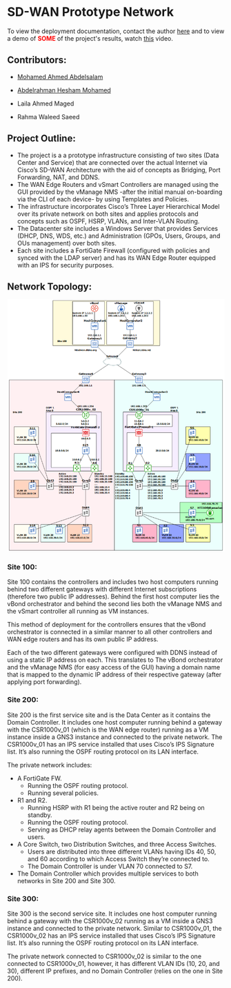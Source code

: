 # SD-WAN Prototype Network

To view the deployment documentation, contact the author <a href="https://www.linkedin.com/in/mohamedalaa7/">here</a> and to view a demo of <span style="color:red"><b>SOME</b></span> of the project's results, watch [this](https://youtu.be/zl80-LDKbZk) video.

## Contributors:

- <a href="https://www.linkedin.com/in/mohamed-abdulsalam-ee">Mohamed Ahmed Abdelsalam</a>

- <a href="https://www.linkedin.com/in/gedawy">Abdelrahman Hesham Mohamed</a>

- <p>Laila Ahmed Maged</p>

- <p>Rahma Waleed Saeed</p>

## Project Outline:

- The project is a a prototype infrastructure consisting of two sites (Data Center and Service) that are connected over the actual Internet via Cisco’s SD-WAN Architecture with the aid of concepts as Bridging, Port Forwarding, NAT, and DDNS.
- The WAN Edge Routers and vSmart Controllers are managed using the GUI provided by the vManage NMS -after the initial manual on-boarding via the CLI of each device- by using Templates and Policies.
- The infrastructure incorporates Cisco’s Three Layer Hierarchical Model over its private network on both sites and applies protocols and concepts such as OSPF, HSRP, VLANs, and Inter-VLAN Routing.
- The Datacenter site includes a Windows Server that provides Services (DHCP, DNS, WDS, etc.) and Administration (GPOs, Users, Groups, and OUs management) over both sites.
- Each site includes a FortiGate Firewall (configured with policies and synced with the LDAP server) and has its WAN Edge Router equipped with an IPS for security purposes.

## Network Topology:

<p align="center">
  <img src="images/SD-WAN Network Topology.png" width="600" height="auto">
</p>

### Site 100:

Site 100 contains the controllers and includes two host computers running behind two different gateways with different Internet subscriptions (therefore two public IP addresses). Behind the first host computer lies the vBond orchestrator and behind the second lies both the vManage NMS and the vSmart controller all running as VM instances.

This method of deployment for the controllers ensures that the vBond orchestrator is connected in a similar manner to all other controllers and WAN edge routers and has its own public IP address.

Each of the two different gateways were configured with DDNS instead of using a static IP address on each. This translates to The vBond orchestrator and the vManage NMS (for easy access of the GUI) having a domain name that is mapped to the dynamic IP address of their respective gateway (after applying port forwarding).

### Site 200:

Site 200 is the first service site and is the Data Center as it contains the Domain Controller. It includes one host computer running behind a gateway with the CSR1000v_01 (which is the WAN edge router) running as a VM instance inside a GNS3 instance and connected to the private network. The CSR1000v_01 has an IPS service installed that uses Cisco’s IPS Signature list. It’s also running the OSPF routing protocol on its LAN interface.

The private network includes:
- A FortiGate FW.
    - Running the OSPF routing protocol.
    - Running several policies.
- R1 and R2.
    - Running HSRP with R1 being the active router and R2 being on standby.
    - Running the OSPF routing protocol.
    - Serving as DHCP relay agents between the Domain Controller and users.
- A Core Switch, two Distribution Switches, and three Access Switches.
    - Users are distributed into three different VLANs having IDs 40, 50, and 60 according to which Access Switch they’re connected to.
    - The Domain Controller is under VLAN 70 connected to S7.
- The Domain Controller which provides multiple services to both networks in Site 200 and Site 300.

### Site 300:

Site 300 is the second service site. It includes one host computer running behind a gateway with the CSR1000v_02 running as a VM inside a GNS3 instance and connected to the private network. Similar to CSR1000v_01, the CSR1000v_02 has an IPS service installed that uses Cisco’s IPS Signature list. It’s also running the OSPF routing protocol on its LAN interface.

The private network connected to CSR1000v_02 is similar to the one connected to CSR1000v_01, however, it has different VLAN IDs (10, 20, and 30), different IP prefixes, and no Domain Controller (relies on the one in Site 200).
